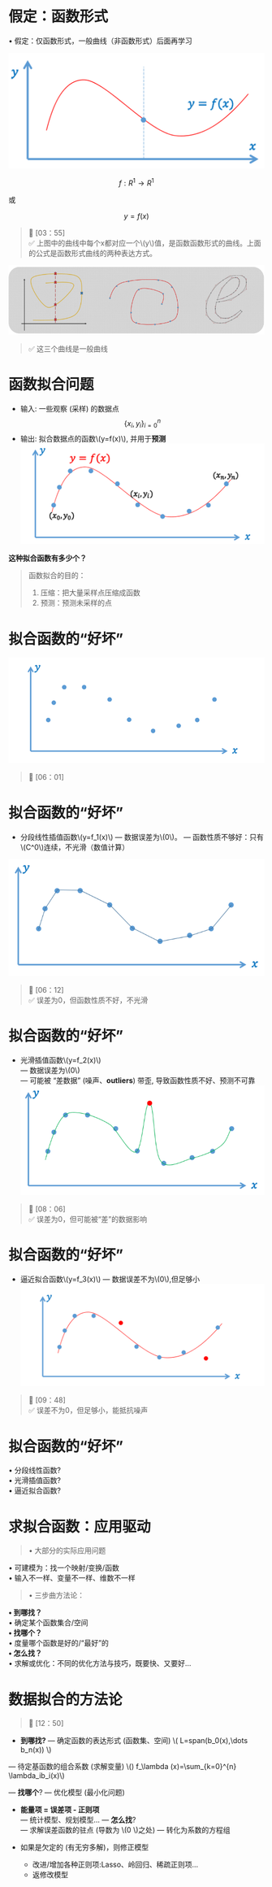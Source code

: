 # 假定：函数形式 

• 假定：仅函数形式，一般曲线（非函数形式）后面再学习

![](../assets/5.PNG)  

$$
f:R^1 \rightarrow R^1
$$

或

$$
y=f(x)
$$

> &#x1F50E; [03：55]  
> &#x2705; 上图中的曲线中每个x都对应一个\\(y\\)值，是函数函数形式的曲线。上面的公式是函数形式曲线的两种表达方式。  

![](../assets/6.PNG)  

> &#x2705; 这三个曲线是一般曲线  

# 函数拟合问题
- 输入: 一些观察 (采样) 的数据点
$$
\left\{x_{i}, y_{i}\right\}_{i=0}^{n}
$$   
- 输出: 拟合数据点的函数\\(y=f(x)\\), 并用于**预测**  
![](../assets/数据-1.png)

**这种拟合函数有多少个？**
> 函数拟合的目的：  
> 1. 压缩：把大量采样点压缩成函数
> 2. 预测：预测未采样的点  

# 拟合函数的“好坏”  
![](../assets/数据-2.png)  

> &#x1F50E; [06：01]  
 
# 拟合函数的“好坏”
- 分段线性插值函数\\(y=f_1(x)\\)
— 数据误差为\\(0\\)。 
— 函数性质不够好：只有\\(C^0\\)连续，不光滑（数值计算）

![](../assets/7.PNG)  

> &#x1F50E; [06：12]  
> &#x2705; 误差为0，但函数性质不好，不光滑

# 拟合函数的“好坏”  
- 光滑插值函数\\(y=f_2(x)\\)   
— 数据误差为\\(0\\)  
— 可能被 “差数据” (噪声、**outliers**) 带歪, 导致函数性质不好、预测不可靠
![](../assets/8.PNG)  

> &#x1F50E; [08：06]  
> &#x2705; 误差为0，但可能被“差”的数据影响  

# 拟合函数的“好坏”  
- 逼近拟合函数\\(y=f_3(x)\\) 
— 数据误差不为\\(0\\),但足够小  
![](../assets/数据-3.png)  

> &#x1F50E; [09：48]  
> &#x2705; 误差不为0，但足够小，能抵抗噪声  

# 拟合函数的“好坏”

• 分段线性函数?    
• 光滑插值函数?    
• 逼近拟合函数?  

# 求拟合函数：应用驱动
 
> • 大部分的实际应用问题 

• 可建模为：找一个映射/变换/函数     
• 输入不一样、变量不一样、维数不一样   

> • 三步曲方法论：  

**• 到哪找？**  
• 确定某个函数集合/空间  
**• 找哪个？**  
• 度量哪个函数是好的/“最好”的  
**• 怎么找？**  
• 求解或优化：不同的优化方法与技巧，既要快、又要好…

# 数据拟合的方法论

> &#x1F50E; [12：50]  

- **到哪找?**
— 确定函数的表达形式 (函数集、空间)  \\(
L=span(b_0(x),\dots b_n(x)) \\)

— 待定基函数的组合系数 (求解变量)  \\()
f_\lambda (x)=\sum_{k=0}^{n} \lambda_ib_i(x)\\)  

— **找哪个**?
— 优化模型 (最小化问题)
 - **能量项 = 误差项 - 正则项**  
— 统计模型、规划模型...
— **怎么找**?  
— 求解误差函数的驻点 (导数为 \\(0 \\)之处)
— 转化为系数的方程组
- 如果是欠定的 (有无穷多解)，则修正模型   

  - 改进/增加各种正则项:Lasso、岭回归、稀疏正则项…
  - 返修改模型


